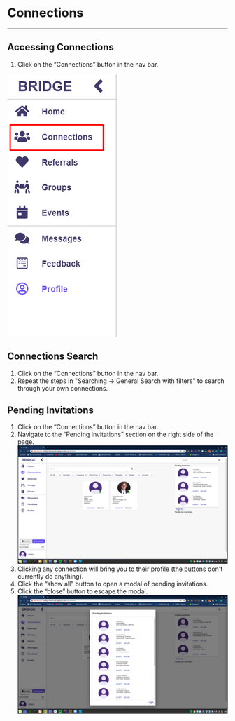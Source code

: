 # Connections

---

## Accessing Connections
1. Click on the “Connections” button in the nav bar.

![connections page](./static/markdown/howto/images/navConnections.png "Connections page")

## Connections Search
1. Click on the “Connections” button in the nav bar.
2. Repeat the steps in "Searching -> General Search with filters" to search through your own connections.

## Pending Invitations
1. Click on the “Connections” button in the nav bar.
2. Navigate to the “Pending Invitations” section on the right side of the page.
![connections finding pending](./static/markdown/howto/images/connections.png "Connections page: finding pending connections")
3. Clicking any connection will bring you to their profile (the buttons don't currently do anything).
4. Click the “show all” button to open a modal of pending invitations.
5. Click the “close” button to escape the modal.
![connections viewing pending](./static/markdown/howto/images/connectionsPending.png "Connections page: viewing pending connections")
